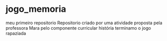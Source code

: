 # jogo_memoria
meu primeiro repositorio
Repositorio criado por uma atividade proposta pela professora Mara 
pelo componente curricular história
terminamo o jogo rapaziada